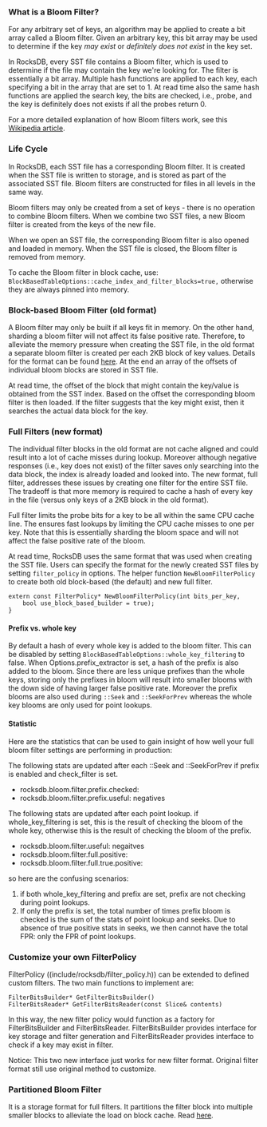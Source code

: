 ### What is a Bloom Filter?
For any arbitrary set of keys, an algorithm may be applied to create a bit array called a Bloom filter. Given an arbitrary key, this bit array may be used to determine if the key *may exist* or *definitely does not exist* in the key set. 

In RocksDB, every SST file contains a Bloom filter, which is used to determine if the file may contain the key we're looking for. The filter is essentially a bit array. Multiple hash functions are applied to each key, each specifying a bit in the array that are set to 1. At read time also the same hash functions are applied the search key, the bits are checked, i.e., probe, and the key is definitely does not exists if all the probes return 0.

For a more detailed explanation of how Bloom filters work, see this [Wikipedia article](http://en.wikipedia.org/wiki/Bloom_filter).

### Life Cycle
In RocksDB, each SST file has a corresponding Bloom filter. It is created when the SST file is written to storage, and is stored as part of the associated SST file. Bloom filters are constructed for files in all levels in the same way. 

Bloom filters may only be created from a set of keys - there is no operation to combine Bloom filters. When we combine two SST files, a new Bloom filter is created from the keys of the new file. 

When we open an SST file, the corresponding Bloom filter is also opened and loaded in memory. When the SST file is closed, the Bloom filter is removed from memory. 

To cache the Bloom filter in block cache, use: `BlockBasedTableOptions::cache_index_and_filter_blocks=true,` otherwise they are always pinned into memory.  

### Block-based Bloom Filter (old format)

A Bloom filter may only be built if all keys fit in memory. On the other hand, sharding a bloom filter will not affect its false positive rate. Therefore, to alleviate the memory pressure when creating the SST file, in the old format a separate bloom filter is created per each 2KB block of key values.
Details for the format can be found [here](https://github.com/facebook/rocksdb/wiki/Rocksdb-BlockBasedTable-Format#filter-meta-block). At the end an array of the offsets of individual bloom blocks are stored in SST file.

At read time, the offset of the block that might contain the key/value is obtained from the SST index. Based on the offset the corresponding bloom filter is then loaded. If the filter suggests that the key might exist, then it searches the actual data block for the key.

### Full Filters (new format)
The individual filter blocks in the old format are not cache aligned and could result into a lot of cache misses during lookup. Moreover although negative responses (i.e., key does not exist) of the filter saves only searching into the data block, the index is already loaded and looked into. The new format, full filter, addresses these issues by creating one filter for the entire SST file. The tradeoff is that more memory is required to cache a hash of every key in the file (versus only keys of a 2KB block in the old format).

Full filter limits the probe bits for a key to be all within the same CPU cache line. The ensures fast lookups by limiting the CPU cache misses to one per key. Note that this is essentially sharding the bloom space and will not affect the false positive rate of the bloom.

At read time, RocksDB uses the same format that was used when creating the SST file. Users can specify the format for the newly created SST files by setting `filter_policy` in options. The helper function `NewBloomFilterPolicy` to create both old block-based (the default) and new full filter.

```
extern const FilterPolicy* NewBloomFilterPolicy(int bits_per_key,
    bool use_block_based_builder = true);
}
```
#### Prefix vs. whole key

By default a hash of every whole key is added to the bloom filter. This can be disabled by setting `BlockBasedTableOptions::whole_key_filtering` to false. When Options.prefix_extractor is set, a hash of the prefix is also added to the bloom. Since there are less unique prefixes than the whole keys, storing only the prefixes in bloom will result into smaller blooms with the down side of having larger false positive rate. Moreover the prefix blooms are also used during `::Seek` and `::SeekForPrev` whereas the whole key blooms are only used for point lookups.

#### Statistic

Here are the statistics that can be used to gain insight of how well your full bloom filter settings are performing in production:

The following stats are updated after each ::Seek and ::SeekForPrev if prefix is enabled and check_filter is set.
- rocksdb.bloom.filter.prefix.checked: 
- rocksdb.bloom.filter.prefix.useful: negatives

The following stats are updated after each point lookup. if whole_key_filtering is set, this is the result of checking the bloom of the whole key, otherwise this is the result of checking the bloom of the prefix.
- rocksdb.bloom.filter.useful: negaitves
- rocksdb.bloom.filter.full.positive: 
- rocksdb.bloom.filter.full.true.positive:

so here are the confusing scenarios:
1. if both whole_key_filtering and prefix are set, prefix are not checking during point lookups.
2. If only the prefix is set, the total number of times prefix bloom is checked is the sum of the stats of point lookup and seeks. Due to absence of true positive stats in seeks, we then cannot have the total FPR: only the FPR of point lookups.


### Customize your own FilterPolicy
FilterPolicy ((include/rocksdb/filter_policy.h)) can be extended to defined custom filters. The two main functions to implement are:

    FilterBitsBuilder* GetFilterBitsBuilder()
    FilterBitsReader* GetFilterBitsReader(const Slice& contents)
 
In this way, the new filter policy would function as a factory for FilterBitsBuilder and FilterBitsReader. FilterBitsBuilder provides interface for key storage and filter generation and FilterBitsReader provides interface to check if a key may exist in filter.

Notice: This two new interface just works for new filter format. Original filter format still use original method to customize.

### Partitioned Bloom Filter

It is a storage format for full filters. It partitions the filter block into multiple smaller blocks to alleviate the load on block cache.
Read [here](https://github.com/facebook/rocksdb/wiki/Partitioned-Index-Filters).